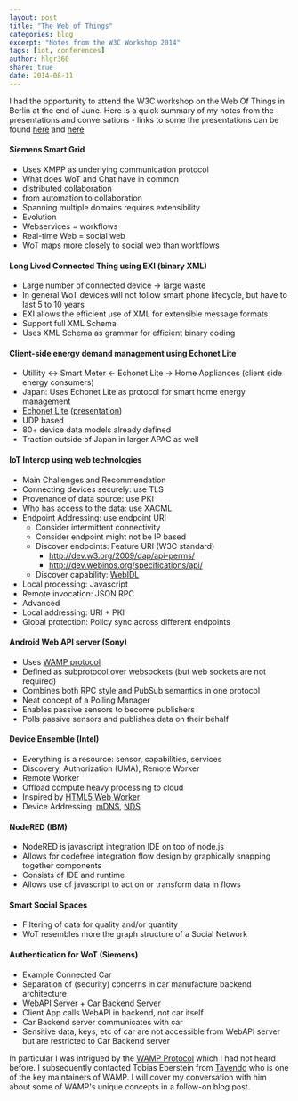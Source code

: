 ```yaml
---
layout: post
title: "The Web of Things"
categories: blog
excerpt: "Notes from the W3C Workshop 2014"
tags: [iot, conferences]
author: hlgr360
share: true
date: 2014-08-11
---
```


I had the opportunity to attend the W3C workshop on the Web Of Things in Berlin at the end of June. Here is a quick summary of my notes from the presentations and conversations - links to some the presentations can be found [here](http://www.w3.org/2014/02/wot/agenda.html) and [here](http://www.w3.org/2014/02/wot/report.html)

#### Siemens Smart Grid
* Uses XMPP as underlying communication protocol
* What does WoT and Chat have in common 
 * distributed collaboration
 * from automation to collaboration
 * Spanning multiple domains requires extensibility
* Evolution 
 * Webservices = workflows
 * Real-time Web = social web
 * WoT maps more closely to social web than workflows

#### Long Lived Connected Thing using EXI (binary XML)
* Large number of connected device -> large waste
* In general WoT devices will not follow smart phone lifecycle, but have to last 5 to 10 years
 * EXI allows the efficient use of XML for extensible message formats
 * Support full XML Schema
 * Uses XML Schema as grammar for efficient binary coding

#### Client-side energy demand management using Echonet Lite
* Utillity <-> Smart Meter <- Echonet Lite -> Home Appliances (client side energy consumers)
* Japan: Uses Echonet Lite as protocol for smart home energy management 
* [Echonet Lite](http://www.echonet.gr.jp/english/spec/index.htm) ([presentation](http://www.w3.org/2013/07/mmi/slides/Umejima.pdf))
 * UDP based
 * 80+ device data models already defined
 * Traction outside of Japan in larger APAC as well

#### IoT Interop using web technologies
* Main Challenges and Recommendation
 * Connecting devices securely: use TLS
 * Provenance of data source: use PKI
 * Who has access to the data: use XACML
 * Endpoint Addressing: use endpoint URI
   * Consider intermittent connectivity
   * Consider endpoint might not be IP based
   * Discover endpoints: Feature URI (W3C standard)
     * http://dev.w3.org/2009/dap/api-perms/
     * http://dev.webinos.org/specifications/api/
   * Discover capability: [WebIDL](http://www.w3.org/TR/WebIDL/)
 * Local processing: Javascript
 * Remote invocation: JSON RPC
* Advanced
 * Local addressing: URI + PKI
 * Global protection: Policy sync across different endpoints

#### Android Web API server (Sony)
* Uses [WAMP protocol](http://wamp.ws)
 * Defined as subprotocol over websockets (but web sockets are not required)
 * Combines both RPC style and PubSub semantics in one protocol
* Neat concept of a Polling Manager
 * Enables passive sensors to become publishers
 * Polls passive sensors and publishes data on their behalf

#### Device Ensemble (Intel)
* Everything is a resource: sensor, capabilities, services
* Discovery, Authorization (UMA), Remote Worker
* Remote Worker
 * Offload compute heavy processing to cloud
 * Inspired by [HTML5 Web Worker](http://www.w3schools.com/html/html5_webworkers.asp)
* Device Addressing: [mDNS](http://en.wikipedia.org/wiki/Multicast_DNS), [NDS](http://www.novell.com/documentation/nds73/pdfdoc/10412671.pdf)

#### NodeRED (IBM)
* NodeRED is javascript integration IDE on top of node.js 
* Allows for codefree integration flow design by graphically snapping together components
* Consists of IDE and runtime
* Allows use of javascript to act on or transform data in flows

#### Smart Social Spaces
* Filtering of data for quality and/or quantity
* WoT resembles more the graph structure of a Social Network

#### Authentication for WoT (Siemens)
* Example Connected Car
 * Separation of (security) concerns in car manufacture backend architecture
 * WebAPI Server + Car Backend Server
 * Client App calls WebAPI in backend, not car itself
 * Car Backend server communicates with car
 * Sensitive data, keys, etc of car are not accessible from WebAPI server but are restricted to Car Backend server

In particular I was intrigued by the [WAMP Protocol](http://wamp.ws) which I had not heard before. I subsequently contacted Tobias Eberstein from [Tavendo](http://tavendo.com) who is one of the key maintainers of WAMP. I will cover my conversation with him about some of WAMP's unique concepts in a follow-on blog post.
